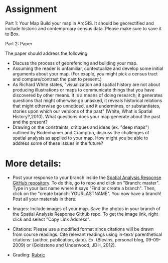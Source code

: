 # Assignment 

Part 1: Your Map
Build your map in ArcGIS. It should be georectified and include historic and contemproary census data. Please make sure to save it to Box. 

Part 2: Paper

The paper should address the following:

- Discuss the process of georefencing and building your map. 
- Assuming the reader is unfamiliar, contextualize  and develop some initial arguments about your map. (For exaple, you might pick a census tract and compare/contrast the past to present.)
- As Richard White states, "visualization and spatial history are not about producing illustrations or maps to communicate things that you have discovered by other means. It is a means of doing research; it generates questions that might otherwise go unasked, it reveals historical relations that might otherwise go unnoticed, and it undermines, or substantiates, stories upon which our versions of the past" (White, What is Spatial History?,2010). What questions does your map generate about the past and the present?
- Drawing on the constraints, critiques and ideas (ex. "deep maps") outlined by Bodenhamer and Crampton, discuss the challenges of spatial analysis as applied to your map. How might you be able to address some of these issues in the future?

# More details:

- Post your response to your branch inside the [ Spatial Analysis Response GitHub repository](https://github.com/introdh2016/response2_spatial).   To do this, go to repo and click on "Branch: master". Type in your last name where it says "Find or create a branch". Then, click on the "create branch: YOURLASTNAME". You now have a branch! Post all your materials in there.

- Images: Include images of your map. Save the photos in your branch of the Spatial Analysis Response Github repo. To get the image link, right click and select "Copy Link Address".  

- Citations: Please use a modified  format since citations will be drawn from course readings. Cite relevant readings using in-text/ parenthetical citations: (author, publication, date). Ex. (Blevins, personal blog, 09-09-2009) or (Goldstone and Underwood, JDH, 2012). 

- Grading: [Rubric](https://github.com/introdh2016/response1_textanalysis/blob/master/response_rubric.pdf)



